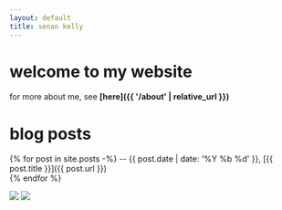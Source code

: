 ```yaml
---
layout: default
title: senan kelly
---
```


# welcome to my website
for more about me, see **[here]({{ '/about' | relative_url }})**

# blog posts

{% for post in site.posts -%}
-- <span class="date">{{ post.date | date: '%Y %b %d' }}</span>, [{{ post.title }}]({{ post.url }})  
{% endfor %}

<div id="purdy">
<img src="{{ '/assets/images/purdy.jpg' | relative_url }}">
<img src="{{ '/assets/images/purdy.jpg' | relative_url }}">
</div>
